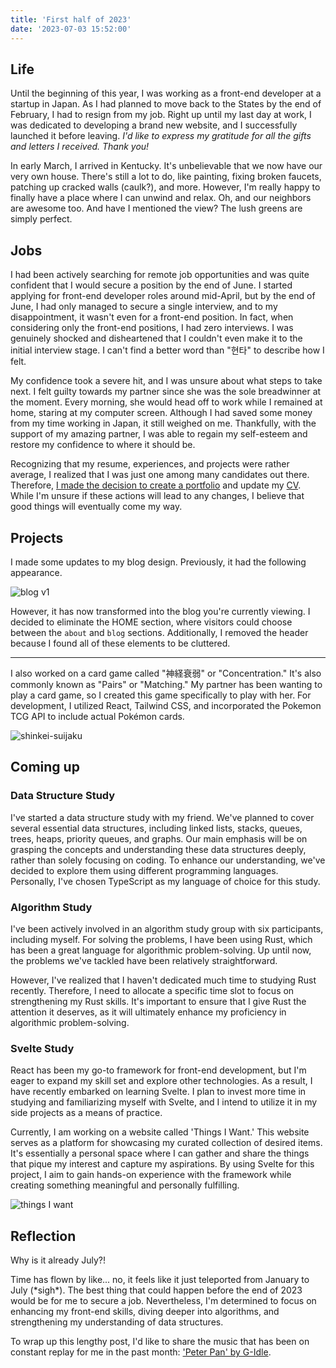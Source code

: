 ```yaml
---
title: 'First half of 2023'
date: '2023-07-03 15:52:00'
---
```


## Life

Until the beginning of this year, I was working as a front-end developer
at a startup in Japan. As I had planned to move back to the States by the end of February,
I had to resign from my job. Right up until my last day at work, I was dedicated
to developing a brand new website, and I successfully launched it before leaving.
_I'd like to express my gratitude for all the gifts and letters I received. Thank you!_

In early March, I arrived in Kentucky.
It's unbelievable that we now have our very own house.
There's still a lot to do, like painting, fixing broken faucets,
patching up cracked walls (caulk?), and more. However,
I'm really happy to finally have a place where I can unwind and relax.
Oh, and our neighbors are awesome too. And have I mentioned the view?
The lush greens are simply perfect.

## Jobs

I had been actively searching for remote job opportunities and was quite confident
that I would secure a position by the end of June. I started applying for
front-end developer roles around mid-April, but by the end of June, I had only managed
to secure a single interview, and to my disappointment, it wasn't even for a
front-end position. In fact, when considering only the front-end positions,
I had zero interviews. I was genuinely shocked and disheartened that I couldn't
even make it to the initial interview stage.
I can't find a better word than "현타" to describe how I felt.

My confidence took a severe hit, and I was unsure about what steps to take next.
I felt guilty towards my partner since she was the sole breadwinner at the moment.
Every morning, she would head off to work while I remained at home,
staring at my computer screen. Although I had saved some money from my time working in Japan,
it still weighed on me. Thankfully, with the support of my amazing partner,
I was able to regain my self-esteem and restore my confidence to where it should be.

Recognizing that my resume, experiences, and projects were rather average,
I realized that I was just one among many candidates out there.
Therefore, [I made the decision to create a portfolio](./i-decided-to-make-a-portfolio) and update my [CV](<(https://www.jiieu.com/#/cv)>).
While I'm unsure if these actions will lead to any changes, I believe that good things will eventually come my way.

## Projects

I made some updates to my blog design. Previously, it had the following appearance.

![blog v1](/images/blog.gif)

However, it has now transformed into the blog you're currently viewing.
I decided to eliminate the HOME section, where visitors could choose between
the `about` and `blog` sections. Additionally, I removed the header because
I found all of these elements to be cluttered.

---

I also worked on a card game called "神経衰弱" or "Concentration."
It's also commonly known as "Pairs" or "Matching."
My partner has been wanting to play a card game,
so I created this game specifically to play with her.
For development, I utilized React, Tailwind CSS, and incorporated the Pokemon TCG API
to include actual Pokémon cards.

![shinkei-suijaku](/images/shinkei-suijaku.gif)

## Coming up

### Data Structure Study

I've started a data structure study with my friend.
We've planned to cover several essential data structures,
including linked lists, stacks, queues, trees, heaps, priority queues, and graphs.
Our main emphasis will be on grasping the concepts and understanding these data structures deeply,
rather than solely focusing on coding. To enhance our understanding,
we've decided to explore them using different programming languages.
Personally, I've chosen TypeScript as my language of choice for this study.

### Algorithm Study

I've been actively involved in an algorithm study group with six participants,
including myself. For solving the problems, I have been using Rust,
which has been a great language for algorithmic problem-solving.
Up until now, the problems we've tackled have been relatively straightforward.

However, I've realized that I haven't dedicated much time to studying Rust recently.
Therefore, I need to allocate a specific time slot to focus on strengthening my Rust skills.
It's important to ensure that I give Rust the attention it deserves,
as it will ultimately enhance my proficiency in algorithmic problem-solving.

### Svelte Study

React has been my go-to framework for front-end development, but I'm eager to expand
my skill set and explore other technologies. As a result, I have recently embarked
on learning Svelte. I plan to invest more time in studying and
familiarizing myself with Svelte, and I intend to utilize it in my side projects
as a means of practice.

Currently, I am working on a website called 'Things I Want.' This website serves
as a platform for showcasing my curated collection of desired items.
It's essentially a personal space where I can gather and share the things
that pique my interest and capture my aspirations. By using Svelte for this project,
I aim to gain hands-on experience with the framework while creating something meaningful
and personally fulfilling.

![things I want](/images/things-i-want.gif)

## Reflection

Why is it already July?!

Time has flown by like... no, it feels like it just teleported from January to July (\*sigh\*).
The best thing that could happen before the end of 2023 would be for me
to secure a job. Nevertheless, I'm determined to focus on enhancing my front-end skills,
diving deeper into algorithms, and strengthening my understanding of data structures.

To wrap up this lengthy post, I'd like to share the music that has been on constant replay
for me in the past month: ['Peter Pan' by G-Idle](https://open.spotify.com/track/4QbdGSGyECE7IRtjolOkjO?si=5b86ff6f328a44b1).
